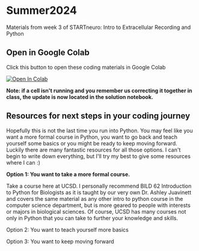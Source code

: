 # Summer2024
Materials from week 3 of STARTneuro: Intro to Extracellular Recording and Python
 

## Open in Google Colab
Click this button to open these coding materials in Google Colab

[![Open In Colab](https://colab.research.google.com/assets/colab-badge.svg)](https://colab.research.google.com/github/STARTneuro/Summer2024)

**Note: if a cell isn't running and you remember us correcting it together in class, the update is now located in the solution notebook.**

## Resources for next steps in your coding journey

Hopefully this is not the last time you run into Python. You may feel like you want a more formal course in Python, you want to go back and teach yourself some basics or you might be ready to keep moving forward. Luckily there are many fantastic resources for all those options. I can't begin to write down everything, but I'll try my best to give some resources where I can :)

**Option 1: You want to take a more formal course.**

Take a course here at UCSD. I personally recommend BILD 62 Introduction to
Python for Biologists as it is taught by our very own Dr. Ashley Juavinett and covers the same material as any other intro to python course in the computer science department, but is more geared to people with interests or majors in biological sciences. Of course, UCSD has many courses not only in Python that you can take to further your knowledge and skills. 

Option 2: You want to teach yourself more basics

Option 3: You want to keep moving forward

